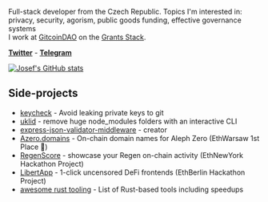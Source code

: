 Full-stack developer from the Czech Republic. Topics I'm interested in: privacy, security, agorism, public goods funding, effective governance systems
<br/> I work at [GitcoinDAO](https://gitcoin.co/) on the [Grants Stack](https://www.gitcoin.co/grants-stack).

**[Twitter](https://twitter.com/atris_eth)** - **[Telegram](https://t.me/vacekj)**

[![Josef's GitHub stats](https://github-readme-stats.vercel.app/api?username=vacekj&show_icons=true&line_height=27&include_all_commits=true)](https://github.com/anuraghazra/github-readme-stats)

## Side-projects
- [keycheck](https://github.com/vacekj/keycheck) - Avoid leaking private keys to git
- [uklid](https://crates.io/crates/uklid) - remove huge node_modules folders with an interactive CLI
- [express-json-validator-middleware](https://github.com/vacekj/express-json-validator-middleware) - creator
- [Azero.domains](https://github.com/wottpal/azero.domains) - On-chain domain names for Aleph Zero (EthWarsaw 1st Place 🥇)
- [RegenScore](https://regenscore.vercel.app/) - showcase your Regen on-chain activity (EthNewYork Hackathon Project)
- [LibertApp](https://github.com/vacekj/libertapp) - 1-click uncensored DeFi frontends (EthBerlin Hackathon Project)
- [awesome rust tooling](https://github.com/vacekj/awesome-rust-tooling) - List of Rust-based tools including speedups

